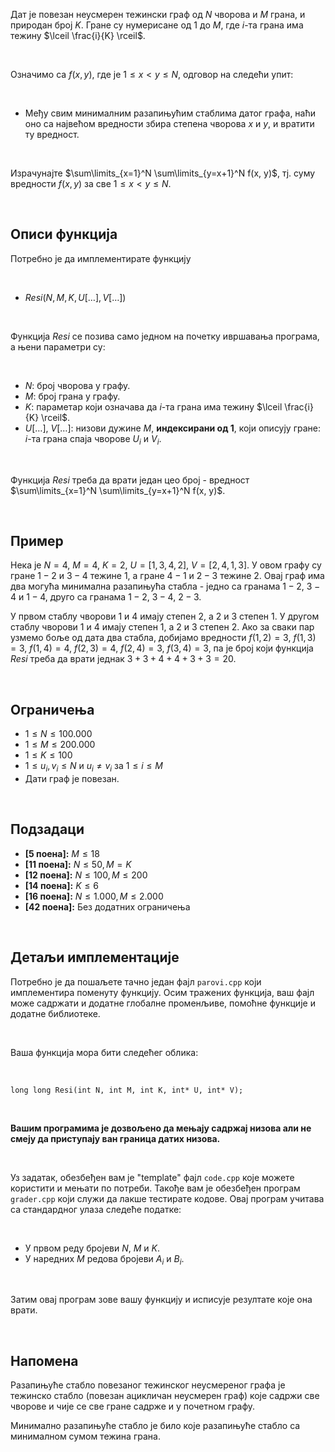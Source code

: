 Дат је повезан неусмерен тежински граф од $N$ чворова и $M$ грана, и природан број $K$. Гране су нумерисане од $1$ до $M$, где $i$-та грана има тежину $\lceil \frac{i}{K} \rceil$.

<br>

Означимо са $f(x, y)$, где је $1 \leq x < y \leq N$, одговор на следећи упит:

<br>

* Међу свим минималним разапињућим стаблима датог графа, наћи оно са највећом вредности збира степена чворова $x$ и $y$, и вратити ту вредност.

<br>

Израчунајте $\sum\limits_{x=1}^N \sum\limits_{y=x+1}^N f(x, y)$, тј. суму вредности $f(x, y)$ за све $1 \leq x < y \leq N$. 

<br>

## Описи функција

Потребно је да имплементирате функцију

<br>

* $Resi(N, M, K, U[\dots], V[\dots])$

<br>

Функција $Resi$ се позива само једном на почетку ивршавања програма, а њени параметри су:

<br>

* $N$: број чворова у графу.
* $M$: број грана у графу.
* $K$: параметар који означава да $i$-та грана има тежину $\lceil \frac{i}{K} \rceil$.
* $U[\dots]$, $V[\dots]$: низови дужине $M$, **индексирани од 1**, који описују гране: $i$-та грана спаја чворове $U_i$ и $V_i$.

<br>

Функција $Resi$ треба да врати један цео број - вредност $\sum\limits_{x=1}^N \sum\limits_{y=x+1}^N f(x, y)$.

<br>

## Пример

Нека је $N=4$, $M=4$, $K=2$, $U = [1, 3, 4, 2]$, $V = [2, 4, 1, 3]$. У овом графу су гране $1-2$ и $3-4$ тежине $1$, а гране $4-1$ и $2-3$ тежине $2$. Овај граф има два могућа минимална разапињућа стабла - једно са гранама $1-2$, $3-4$ и $1 - 4$, друго са гранама $1 - 2$, $3 - 4$, $2 - 3$. 

У првом стаблу чворови  $1$ и $4$ имају степен $2$, а $2$ и  $3$ степен $1$. У другом стаблу чворови  $1$ и $4$ имају степен $1$, а $2$ и  $3$ степен $2$. Ако за сваки пар узмемо боље од дата два стабла, добијамо вредности $f(1, 2) = 3$, $f(1, 3)  = 3$, $f(1, 4) = 4$, $f(2, 3) = 4$, $f(2, 4) = 3$, $f(3, 4) = 3$, па је број који функција $Resi$ треба да врати једнак $3+3+4+4+3+3=20$.

<br>

## Ограничења


*   $1 \leq N \leq 100.000$
* $1 \leq M \leq 200.000$
* $1 \leq K \leq 100$
*   $1 \leq u_i, v_i \leq N$ и $u_i \neq v_i$ за $1 \leq i \leq M$
* Дати граф је повезан.

<br>

## Подзадаци

*   **[5 поена]:** $M \leq 18$
*   **[11 поена]:** $N \leq 50, M = K$
*    **[12 поена]:** $N \leq 100, M \leq 200$
*    **[14 поена]:** $K \leq 6$
*  **[16 поена]:** $N \leq 1.000, M \leq 2.000$
*    **[42 поена]:** Без додатних ограничења

<br>

## Детаљи имплементације

Потребно је да пошаљете тачно један фајл  `parovi.cpp`  који имплементира поменуту функцију. Осим тражених функција, ваш фајл може садржати и додатне глобалне променљиве, помоћне функције и додатне библиотеке.

<br>

Ваша функција мора бити следећег облика:

<br>

`long long Resi(int N, int M, int K, int* U, int* V);`

<br>

**Вашим програмима је дозвољено да мењају садржај низова али не смеју да приступају ван граница датих низова.**

<br>

Уз задатак, обезбеђен вам је "template" фајл  `code.cpp`  које можете користити и мењати по потреби. Такође вам је обезбеђен програм  `grader.cpp`  који служи да лакше тестирате кодове. Овај програм учитава са стандардног улаза следеће податке:

<br>

-   У првом реду бројеви $N$, $M$ и $K$.
-   У наредних $M$ редова бројеви $A_i$ и $B_i$.

<br>

Затим овај програм зове вашу функцију и исписује резултате које она врати.

<br>

## Напомена

Разапињуће стабло повезаног тежинског неусмереног графа је тежинско стабло (повезан ацикличан неусмерен граф) којe садржи све чворове и чије се све гране садрже и у почетном графу.

Минимално разапињуће стабло је било које разапињуће стабло са минималном сумом тежина грана.
